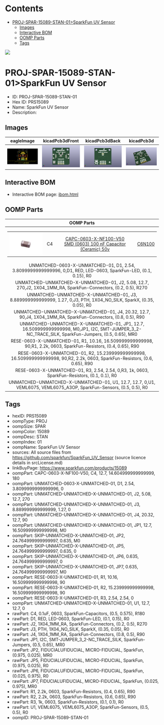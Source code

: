 



Contents
========

* [PROJ-SPAR-15089-STAN-01>SparkFun UV Sensor](#proj-spar-15089-stan-01sparkfun-uv-sensor)
	* [Images](#images)
	* [Interactive BOM](#interactive-bom)
	* [OOMP Parts](#oomp-parts)
	* [Tags](#tags)
  
![][im]
# PROJ-SPAR-15089-STAN-01>SparkFun UV Sensor

- ID: PROJ-SPAR-15089-STAN-01
- Hex ID: PRS15089
- Name: SparkFun UV Sensor
- Description: 

## Images
  
  

|eagleImage|kicadPcb3dFront|kicadPcb3dBack|kicadPcb3d|
| :---: | :---: | :---: | :---: |
|[![eagleImage](eagleImage_140.png)](eagleImage_600.png)|[![kicadPcb3dFront](kicadPcb3dFront_140.png)](kicadPcb3dFront_600.png)|[![kicadPcb3dBack](kicadPcb3dBack_140.png)](kicadPcb3dBack_600.png)|[![kicadPcb3d](kicadPcb3d_140.png)](kicadPcb3d_600.png)|

## Interactive BOM

- Interactive BOM page: [ibom.html](kicad/bom/ibom.html)

## OOMP Parts
  

|OOMP Parts|
| :---: |
|<table><tr><td>![CAPC-0603-X-NF100-V50](https://raw.githubusercontent.com/oomlout/oomlout_OOMP_parts/main/CAPC-0603-X-NF100-V50/image_140.jpg)</td><td> C4</td><td>[CAPC-0603-X-NF100-V50<br>SMD (0603) 100 nF Capacitor (Ceramic) 50v](https://github.com/oomlout/oomlout_OOMP_parts/tree/main/CAPC-0603-X-NF100-V50/)</td><td>[C6N100](https://github.com/oomlout/oomlout_OOMP_parts/tree/main/CAPC-0603-X-NF100-V50/)</td></tr></table>|
|UNMATCHED-0603-X-UNMATCHED-01, D1, 2.54, 3.8099999999999996, 0,D1, RED, LED-0603, SparkFun-LED, (0.1, 0.15), R0|
|UNMATCHED-UNMATCHED-X-UNMATCHED-01, J2, 5.08, 12.7, 270,J2, 1X04_1MM_RA, SparkFun-Connectors, (0.2, 0.5), R270|
|UNMATCHED-UNMATCHED-X-UNMATCHED-01, J3, 8.889999999999999, 1.27, 0,J3, PTH, 1X04_NO_SILK, SparkX, (0.35, 0.05), R0|
|UNMATCHED-UNMATCHED-X-UNMATCHED-01, J4, 20.32, 12.7, 90,J4, 1X04_1MM_RA, SparkFun-Connectors, (0.8, 0.5), R90|
|UNMATCHED-UNMATCHED-X-UNMATCHED-01, JP1, 12.7, 16.509999999999998, M0,JP1, I2C, SMT-JUMPER_3_2-NC_TRACE_SILK, SparkFun-Jumpers, (0.5, 0.65), MR0|
|RESE-0603-X-UNMATCHED-01, R1, 10.16, 16.509999999999998, 90,R1, 2.2k, 0603, SparkFun-Resistors, (0.4, 0.65), R90|
|RESE-0603-X-UNMATCHED-01, R2, 15.239999999999998, 16.509999999999998, 90,R2, 2.2k, 0603, SparkFun-Resistors, (0.6, 0.65), R90|
|RESE-0603-X-UNMATCHED-01, R3, 2.54, 2.54, 0,R3, 1k, 0603, SparkFun-Resistors, (0.1, 0.1), R0|
|UNMATCHED-UNMATCHED-X-UNMATCHED-01, U1, 12.7, 12.7, 0,U1, VEML6075, VEML6075_A3OP, SparkFun-Sensors, (0.5, 0.5), R0|

## Tags

- hexID: PRS15089
- oompType: PROJ
- oompSize: SPAR
- oompColor: 15089
- oompDesc: STAN
- oompIndex: 01
- oompName: SparkFun UV Sensor
- sources: All source files from https://github.com/sparkfun/SparkFun_UV_Sensor (source licence details in srcLicense.md)
- linkBuyPage: https://www.sparkfun.com/products/15089
- oompPart: CAPC-0603-X-NF100-V50, C4, 12.7, 14.604999999999999, 180
- oompPart: UNMATCHED-0603-X-UNMATCHED-01, D1, 2.54, 3.8099999999999996, 0
- oompPart: UNMATCHED-UNMATCHED-X-UNMATCHED-01, J2, 5.08, 12.7, 270
- oompPart: UNMATCHED-UNMATCHED-X-UNMATCHED-01, J3, 8.889999999999999, 1.27, 0
- oompPart: UNMATCHED-UNMATCHED-X-UNMATCHED-01, J4, 20.32, 12.7, 90
- oompPart: UNMATCHED-UNMATCHED-X-UNMATCHED-01, JP1, 12.7, 16.509999999999998, M0
- oompPart: SKIP-UNMATCHED-X-UNMATCHED-01, JP2, 24.764999999999997, 0.635, M0
- oompPart: SKIP-UNMATCHED-X-UNMATCHED-01, JP5, 24.764999999999997, 0.635, 0
- oompPart: SKIP-UNMATCHED-X-UNMATCHED-01, JP6, 0.635, 24.764999999999997, 0
- oompPart: SKIP-UNMATCHED-X-UNMATCHED-01, JP7, 0.635, 24.764999999999997, M0
- oompPart: RESE-0603-X-UNMATCHED-01, R1, 10.16, 16.509999999999998, 90
- oompPart: RESE-0603-X-UNMATCHED-01, R2, 15.239999999999998, 16.509999999999998, 90
- oompPart: RESE-0603-X-UNMATCHED-01, R3, 2.54, 2.54, 0
- oompPart: UNMATCHED-UNMATCHED-X-UNMATCHED-01, U1, 12.7, 12.7, 0
- rawPart: C4, 0.1uF, 0603, SparkFun-Capacitors, (0.5, 0.575), R180
- rawPart: D1, RED, LED-0603, SparkFun-LED, (0.1, 0.15), R0
- rawPart: J2, 1X04_1MM_RA, SparkFun-Connectors, (0.2, 0.5), R270
- rawPart: J3, PTH, 1X04_NO_SILK, SparkX, (0.35, 0.05), R0
- rawPart: J4, 1X04_1MM_RA, SparkFun-Connectors, (0.8, 0.5), R90
- rawPart: JP1, I2C, SMT-JUMPER_3_2-NC_TRACE_SILK, SparkFun-Jumpers, (0.5, 0.65), MR0
- rawPart: JP2, FIDUCIALUFIDUCIAL, MICRO-FIDUCIAL, SparkFun, (0.975, 0.025), MR0
- rawPart: JP5, FIDUCIALUFIDUCIAL, MICRO-FIDUCIAL, SparkFun, (0.975, 0.025), R0
- rawPart: JP6, FIDUCIALUFIDUCIAL, MICRO-FIDUCIAL, SparkFun, (0.025, 0.975), R0
- rawPart: JP7, FIDUCIALUFIDUCIAL, MICRO-FIDUCIAL, SparkFun, (0.025, 0.975), MR0
- rawPart: R1, 2.2k, 0603, SparkFun-Resistors, (0.4, 0.65), R90
- rawPart: R2, 2.2k, 0603, SparkFun-Resistors, (0.6, 0.65), R90
- rawPart: R3, 1k, 0603, SparkFun-Resistors, (0.1, 0.1), R0
- rawPart: U1, VEML6075, VEML6075_A3OP, SparkFun-Sensors, (0.5, 0.5), R0
- oompID: PROJ-SPAR-15089-STAN-01



[im]: kicadPcb3d_450.png
